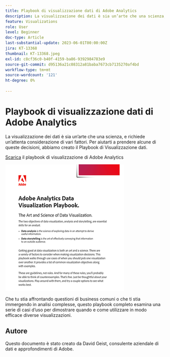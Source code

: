 ```yaml
---
title: Playbook di visualizzazione dati di Adobe Analytics
description: La visualizzazione dei dati è sia un’arte che una scienza, e richiede un’attenta considerazione di vari fattori. Per aiutarti a prendere alcune di queste decisioni, abbiamo creato il Playbook di Visualizzazione dati.
feature: Visualizations
role: User
level: Beginner
doc-type: Article
last-substantial-update: 2023-06-01T00:00:00Z
jira: KT-13368
thumbnail: KT-13368.jpeg
exl-id: c8cf36c0-b40f-4159-ba86-9392984783e9
source-git-commit: d95136a21c08312a81baba7673cb7135270af4bd
workflow-type: tm+mt
source-wordcount: '121'
ht-degree: 0%

---
```


# Playbook di visualizzazione dati di Adobe Analytics

La visualizzazione dei dati è sia un’arte che una scienza, e richiede un’attenta considerazione di vari fattori. Per aiutarti a prendere alcune di queste decisioni, abbiamo creato il Playbook di Visualizzazione dati.


[Scarica](assets/adobe-analytics-data-visualization-playbook.pdf) il playbook di visualizzazione di Adobe Analytics

[![Playbook](assets/data-visualization-playbook-image.png)](assets/adobe-analytics-data-visualization-playbook.pdf)

Che tu stia affrontando questioni di business comuni o che ti stia immergendo in analisi complesse, questo playbook completo esamina una serie di casi d’uso per dimostrare quando e come utilizzare in modo efficace diverse visualizzazioni.

## Autore

Questo documento è stato creato da David Geist,
consulente aziendale di dati e approfondimenti di Adobe.
